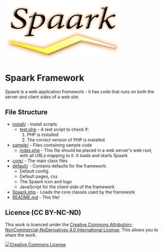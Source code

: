 ![Spaark](./src/default/images/logo.png)

Spaark Framework
================

Spaark is a web application framework - it has code that runs on both the server and client sides of a web site.

File Structure
--------------

* [install/](./install) - Install scripts
  * [test.php](./_/test.php) - A test script to check if:
    1. PHP is installed
    2. The correct version of PHP is installed
* [sample/](./sample) - Files containing sample code
  * [index.php](./_/index.php) - This file should be placed in a web server's web root,
    with all URLs mapping to it. It loads and starts Spaark
* [core/](./core) - The main class files
* [default/](./default) - Contains defaults for the framework:
  * Default config
  * Default pages, css
  * The Spaark icon and logo
  * JavaScript for the client-side of the framework
* [Spaark.php](./Spaark.php) - Loads the core classes used by the framework
* [README.md](./README.md) - This file!

Licence (CC BY-NC-ND)
---------------------

This work is licenced under the [Creative Commons Attribution-NonCommercial-NoDerivatives 4.0 International License](http://creativecommons.org/licenses/by-nc-nd/4.0/). This allows you to share the work.

<a rel="license" href="http://creativecommons.org/licenses/by-nc-nd/4.0/"><img alt="Creative Commons License" style="border-width:0" src="https://i.creativecommons.org/l/by-nc-nd/4.0/88x31.png" /></a>
